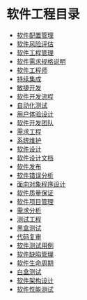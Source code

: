 
# 软件工程目录

+ [软件配置管理]()
+ [软件风险评估]()
+ [软件工程管理]()
+ [软件需求规格说明]()
+ [软件工程师]()
+ [持续集成]()
+ [敏捷开发]()
+ [软件开发流程]()
+ [自动化测试]()
+ [用户体验设计]()
+ [软件开发团队]()
+ [需求工程]()
+ [系统维护]()
+ [软件设计]()
+ [软件设计文档]()
+ [软件发布]()
+ [软件错误分析]()
+ [面向对象程序设计]()
+ [软件质量保证]()
+ [软件项目管理]()
+ [需求分析]()
+ [测试工程]()
+ [黑盒测试]()
+ [代码复审]()
+ [软件测试用例]()
+ [软件缺陷管理]()
+ [软件生命周期]()
+ [白盒测试]()
+ [软件架构设计]()
+ [软件性能测试]()